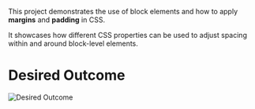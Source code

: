 This project demonstrates the use of block elements and how to apply **margins** and **padding** in CSS.  

It showcases how different CSS properties can be used to adjust spacing within and around block-level elements.  

# Desired Outcome
![Desired Outcome]()